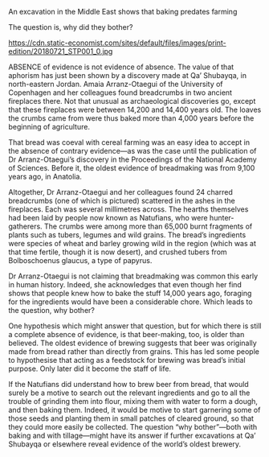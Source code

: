 An excavation in the Middle East shows that baking predates farming

The question is, why did they bother?

https://cdn.static-economist.com/sites/default/files/images/print-edition/20180721_STP001_0.jpg


ABSENCE of evidence is not evidence of absence. The value of that aphorism has just been shown by a discovery made at Qa’ Shubayqa, in north-eastern Jordan. Amaia Arranz-Otaegui of the University of Copenhagen and her colleagues found breadcrumbs in two ancient fireplaces there. Not that unusual as archaeological discoveries go, except that these fireplaces were between 14,200 and 14,400 years old. The loaves the crumbs came from were thus baked more than 4,000 years before the beginning of agriculture.

That bread was coeval with cereal farming was an easy idea to accept in the absence of contrary evidence—as was the case until the publication of Dr Arranz-Otaegui’s discovery in the Proceedings of the National Academy of Sciences. Before it, the oldest evidence of breadmaking was from 9,100 years ago, in Anatolia.

Altogether, Dr Arranz-Otaegui and her colleagues found 24 charred breadcrumbs (one of which is pictured) scattered in the ashes in the fireplaces. Each was several millimetres across. The hearths themselves had been laid by people now known as Natufians, who were hunter-gatherers. The crumbs were among more than 65,000 burnt fragments of plants such as tubers, legumes and wild grains. The bread’s ingredients were species of wheat and barley growing wild in the region (which was at that time fertile, though it is now desert), and crushed tubers from Bolboschoenus glaucus, a type of papyrus.

Dr Arranz-Otaegui is not claiming that breadmaking was common this early in human history. Indeed, she acknowledges that even though her find shows that people knew how to bake the stuff 14,000 years ago, foraging for the ingredients would have been a considerable chore. Which leads to the question, why bother?

One hypothesis which might answer that question, but for which there is still a complete absence of evidence, is that beer-making, too, is older than believed. The oldest evidence of brewing suggests that beer was originally made from bread rather than directly from grains. This has led some people to hypothesise that acting as a feedstock for brewing was bread’s initial purpose. Only later did it become the staff of life.

If the Natufians did understand how to brew beer from bread, that would surely be a motive to search out the relevant ingredients and go to all the trouble of grinding them into flour, mixing them with water to form a dough, and then baking them. Indeed, it would be motive to start garnering some of those seeds and planting them in small patches of cleared ground, so that they could more easily be collected. The question “why bother”—both with baking and with tillage—might have its answer if further excavations at Qa’ Shubayqa or elsewhere reveal evidence of the world’s oldest brewery.
